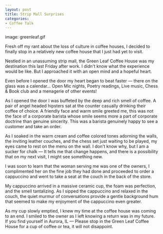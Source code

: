 ```yaml
---
layout: post
title: Strip Mall Surprises
categories:
- Coffee Talk
---
```

image: greenleaf.gif

Fresh off my rant about the loss of culture in coffee houses, I decided to finally stop in a relatively new coffee house that I just had yet to visit.

Nestled in an unassuming strip mall, the Green Leaf Coffee House was my destination this last Friday after work. I didn't know what the experience would be like. But I approached it with an open mind and a hopeful heart.

Even before I opened the door my heart began to beat faster — there on the glass was a calendar… Open Mic nights, Poetry readings, Live music, Chess & Book club and a menagerie of other events!

As I opened the door I was buffeted by the deep and rich smell of coffee. A pair of angel headed hipsters sat at the counter casually drinking their coffee of choice. A friendly face and warm smile greeted me, this was not the face of a corporate barista whose smile seems more a part of corporate doctrine than genuine sincerity. This was a barista genuinely happy to see a customer and take an order.

As I soaked in the warm cream and coffee colored tones adorning the walls, the inviting leather couches, and the chess set just waiting to be played, my eyes came to rest on the menu on the wall. I don't know why, but I am a sucker for chalk — It tells me that change happens, and there is a possibility that on my next visit, I might see something new.

I was soon to learn that the woman serving me was one of the owners, I complimented her on the fine job they had done and proceeded to order a cappuccino and went to take a seat at the couch in the back of the store.

My cappuccino arrived in a massive ceramic cup, the foam was perfection, and the smell tantalizing. As I sipped the cappuccino and relaxed in the couch, the quiet murmur of conversations provide a gentle background hum that seemed to make my enjoyment of the cappuccino even greater.

As my cup slowly emptied, I knew my time at the coffee house was coming to an end. I smiled to the owner as I left knowing a return was in my future. If you find yourself in Aurora, IL — Please stop in the Green Leaf Coffee House for a cup of coffee or tea, it will not disappoint. 